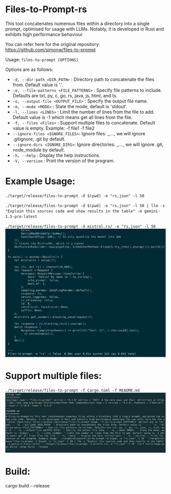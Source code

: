 # Files-to-Prompt-rs

This tool concatenates numerous files within a directory into a single prompt, optimised for usage with LLMs. Notably, it is developed in Rust and exhibits high performance behaviour

You can refer here for the original repository: https://github.com/simonw/files-to-prompt

Usage: `files-to-prompt [OPTIONS]`

Options are as follows:

- `-d, --dir-path <DIR_PATH>` : Directory path to concatenate the files from. Default value is '.'.
- `-e, --file-patterns <FILE_PATTERNS>` : Specify file patterns to include. Defaults are txt, py, c, go, rs, java, js, html, and ts.
- `-o, --output-file <OUTPUT_FILE>` : Specify the output file name.
- `-m, --mode <MODE>` : State the mode, default is 'stdout'.
- `-l, --lines <LINES>` : Limit the number of lines from the file to add. Default value is -1 which means get all lines from the file.
- `-f, --files <Files>` : Support multiple files to concatenate. Default value is empty. Example: -f file1 -f file2
- `--ignore-files <IGNORE_FILES>`: Ignore files: <file1>,<file2>,..., we will ignore .gitignore, .git by default.
- `--ignore-dirs <IGNORE_DIRS>`: Ignore directories: <dir1>,<dir2>,..., we will ignore .git, node_module by default.
- `-h, --help` : Display the help instructions.
- `-V, --version` : Print the version of the program.

# Example Usage:

`./target/release/files-to-prompt -d $(pwd) -e "rs,json" -l 50`

`./target/release/files-to-prompt -d $(pwd) -e "rs,json" -l 50 | llm -s "Explain this sources code and show results in the table" -m gemini-1.5-pro-latest`

`./target/release/files-to-prompt -d mistral.rs/ -e "rs,json" -l 50`
![alt text](images/image.png)

# Support multiple files:

`./target/release/files-to-prompt -f Cargo.toml -f README.md`
![alt text](images/image-1.png)

# Build:

cargo build --release
